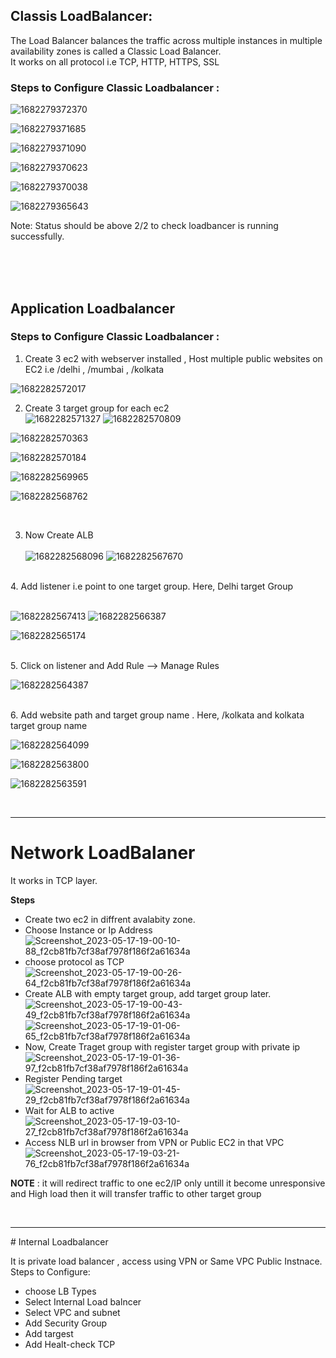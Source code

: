 ## Classis LoadBalancer:
The Load Balancer balances the traffic across multiple instances in multiple availability zones is called a Classic Load Balancer. <br>
It works on all protocol i.e TCP, HTTP, HTTPS, SSL

### Steps to Configure Classic Loadbalancer :

![1682279372370](https://user-images.githubusercontent.com/84858868/233862040-9e725f18-dc34-48f0-a18b-6e7c4930944a.JPEG)

![1682279371685](https://user-images.githubusercontent.com/84858868/233862072-9ac8302c-4076-4c5b-a91b-883c680b6d1d.JPEG)

![1682279371090](https://user-images.githubusercontent.com/84858868/233862079-a63462a5-f668-4136-8df2-bf7c78769231.JPEG)

![1682279370623](https://user-images.githubusercontent.com/84858868/233862085-fd8bab5e-8b4a-456a-bfaf-66f33a95ba47.JPEG)

![1682279370038](https://user-images.githubusercontent.com/84858868/233862096-2bbefe9d-b618-44c1-9dbb-98e721334247.JPEG)

![1682279365643](https://user-images.githubusercontent.com/84858868/233862100-ddac9341-21d5-4f3a-9934-15d369fc4ef6.JPEG)

Note: Status should be above 2/2 to check loadbancer is running successfully.

<br> <br> <br>

## Application Loadbalancer

### Steps to Configure Classic Loadbalancer :

1.  Create 3 ec2 with webserver installed , Host multiple public websites  on  EC2  i.e /delhi , /mumbai , /kolkata <br>


![1682282572017](https://user-images.githubusercontent.com/84858868/233865408-56d03eb4-6578-4637-82a9-5896040d46a4.JPEG)

2. Create 3 target group for each ec2  <br>
![1682282571327](https://user-images.githubusercontent.com/84858868/233865412-1e16d9b1-25e4-482a-b0fb-f1302ffc5225.JPEG)
![1682282570809](https://user-images.githubusercontent.com/84858868/233865420-8aa3dad2-8ca0-43c3-948f-f2742462c0c8.JPEG)

![1682282570363](https://user-images.githubusercontent.com/84858868/233865423-b5e15289-5c7d-4861-9d5f-69109d94cd94.JPEG)

![1682282570184](https://user-images.githubusercontent.com/84858868/233865427-58592243-5757-4aeb-be58-f1643268e63a.JPEG)

![1682282569965](https://user-images.githubusercontent.com/84858868/233865430-1d2fb2f4-e849-488c-9fdf-99bacb53db0e.JPEG)

![1682282568762](https://user-images.githubusercontent.com/84858868/233865436-c2dce38f-33e8-4c02-87c4-4b34b7641df9.JPEG)

<br>

3. Now Create ALB  <br> <br>
![1682282568096](https://user-images.githubusercontent.com/84858868/233865438-7c4d770a-d186-48f2-94a8-40bbd722275c.JPEG)
![1682282567670](https://user-images.githubusercontent.com/84858868/233865445-664416d7-295b-42ad-a3f7-af809732d420.JPEG)

<br> 4. Add listener i.e point to one target group. Here, Delhi target Group <br> <br>

![1682282567413](https://user-images.githubusercontent.com/84858868/233865450-63d4d49e-6fe7-4700-9db8-3f04559d9d84.JPEG)
![1682282566387](https://user-images.githubusercontent.com/84858868/233865453-ba648e67-fc9d-400f-9130-8c18704f3af9.JPEG)

![1682282565174](https://user-images.githubusercontent.com/84858868/233865462-f2647e53-aaa9-423c-aa46-016a3cd3a1df.JPEG)

<br> 5. Click on listener and Add Rule --> Manage Rules

![1682282564387](https://user-images.githubusercontent.com/84858868/233865470-d08ebe28-40de-492e-8f4c-5ade2962b96f.JPEG)

<br> 6. Add website path and target group name . Here, /kolkata and kolkata target group name 
<br>

![1682282564099](https://user-images.githubusercontent.com/84858868/233865477-1bec4fd1-1194-4990-8619-ebf11d20e5e6.JPEG)

![1682282563800](https://user-images.githubusercontent.com/84858868/233865481-24ccbff2-432c-47bd-9fa3-636ef3c1a45b.JPEG)

![1682282563591](https://user-images.githubusercontent.com/84858868/233865488-a01431e4-2327-46e8-b92a-b145041763f9.JPEG)

<br> 
<hr>

# Network LoadBalaner 
It works in TCP layer. <br>

<b>Steps</b>
* Create two ec2 in diffrent avalabity zone.
* Choose Instance or Ip Address
![Screenshot_2023-05-17-19-00-10-88_f2cb81fb7cf38af7978f186f2a61634a](https://github.com/amitshr6779/Devops-Learnings/assets/84858868/c4b46c1b-4753-4b38-8aec-8d7a1d63cce4)
* choose protocol as TCP
![Screenshot_2023-05-17-19-00-26-64_f2cb81fb7cf38af7978f186f2a61634a](https://github.com/amitshr6779/Devops-Learnings/assets/84858868/76bcddf7-f405-48ba-8525-486a586090f1)
* Create ALB with empty target group, add target group later.
![Screenshot_2023-05-17-19-00-43-49_f2cb81fb7cf38af7978f186f2a61634a](https://github.com/amitshr6779/Devops-Learnings/assets/84858868/3d7d800d-835c-4a13-800a-0b5153076ffe)
![Screenshot_2023-05-17-19-01-06-65_f2cb81fb7cf38af7978f186f2a61634a](https://github.com/amitshr6779/Devops-Learnings/assets/84858868/e372dede-7b0a-430c-a2d7-044039022a2a)
* Now, Create  Traget  group with register  target group with private ip
![Screenshot_2023-05-17-19-01-36-97_f2cb81fb7cf38af7978f186f2a61634a](https://github.com/amitshr6779/Devops-Learnings/assets/84858868/cd16a776-2542-46c5-a666-c719d0a7a7b9)
* Register Pending target
![Screenshot_2023-05-17-19-01-45-29_f2cb81fb7cf38af7978f186f2a61634a](https://github.com/amitshr6779/Devops-Learnings/assets/84858868/5515ccda-1ee7-4f91-9195-4a326b6d9446)
* Wait for ALB to active
![Screenshot_2023-05-17-19-03-10-27_f2cb81fb7cf38af7978f186f2a61634a](https://github.com/amitshr6779/Devops-Learnings/assets/84858868/795e4fe8-0d41-4db4-b051-01aeb59fe46b)
* Access NLB url in browser  from VPN or Public EC2  in that VPC
![Screenshot_2023-05-17-19-03-21-76_f2cb81fb7cf38af7978f186f2a61634a](https://github.com/amitshr6779/Devops-Learnings/assets/84858868/38d9d1f2-bf42-4d5c-91db-6147dbf88aab)

**NOTE** : it will redirect traffic to one ec2/IP only untill it become unresponsive and High load then it will transfer traffic to other target group

<br>
<hr>
# Internal Loadbalancer 

It is private load balancer , access using VPN or Same  VPC  Public Instnace. <br>
Steps to Configure: <br>
* choose LB Types
* Select Internal Load balncer
* Select VPC and subnet
* Add Security Group
* Add targest
* Add Healt-check TCP




















